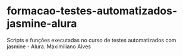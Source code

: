 # formacao-testes-automatizados-jasmine-alura
Scripts e funções executadas no curso de testes automatizados com jasmine - Alura.
Maximiliano Alves
